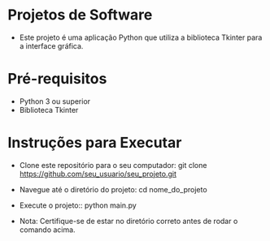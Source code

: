 # Projetos de Software

- Este projeto é uma aplicação Python que utiliza a biblioteca Tkinter para a interface gráfica.

# Pré-requisitos

- Python 3 ou superior
- Biblioteca Tkinter 

# Instruções para Executar

- Clone este repositório para o seu computador:
git clone https://github.com/seu_usuario/seu_projeto.git

- Navegue até o diretório do projeto:
cd nome_do_projeto

- Execute o projeto::
python main.py

- Nota: Certifique-se de estar no diretório correto antes de rodar o comando acima.


